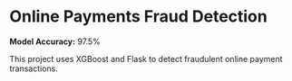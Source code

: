 # Online Payments Fraud Detection

**Model Accuracy:** 97.5%

This project uses XGBoost and Flask to detect fraudulent online payment transactions.